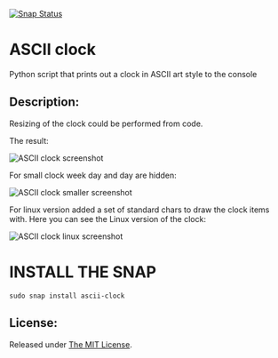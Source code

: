 [![Snap Status](https://build.snapcraft.io/badge/kz6fittycent/ascii_clock.svg)](https://build.snapcraft.io/user/kz6fittycent/ascii_clock)

# ASCII clock

Python script that prints out a clock in ASCII art style to the console

Description:
------------
Resizing of the clock could be performed from code.

The result:

![ASCII clock screenshot](http://2.bp.blogspot.com/-KDIbrPoKwj4/VSBjCR64mMI/AAAAAAAAAnA/AyfK4uojn7o/s1600/ascii_clock.png)

For small clock week day and day are hidden:

![ASCII clock smaller screenshot](http://1.bp.blogspot.com/-9kx2lIxH24M/VSF-rpOUHRI/AAAAAAAAAnQ/4FH6rwX8RNo/s1600/ascii_clock_smaller.png)

For linux version added a set of standard chars to draw the clock items with. Here you can see the Linux version of the clock:

![ASCII clock linux screenshot](http://4.bp.blogspot.com/-xY-4HvAaQ4o/VSLoILYUQwI/AAAAAAAAAng/X1x9RhWnDtc/s1600/clock_linux.png)

# INSTALL THE SNAP
`sudo snap install ascii-clock`

License:
--------
Released under [The MIT License](https://github.com/delimitry/ascii_clock/blob/master/LICENSE).

